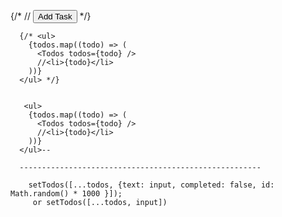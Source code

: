 
{/* // <button  type="submit" onClick={addTodo} >Add Task</button>  */}

      {/* <ul>
        {todos.map((todo) => (
          <Todos todos={todo} />
          //<li>{todo}</li>
        ))}
      </ul> */}


       <ul>
        {todos.map((todo) => (
          <Todos todos={todo} />
          //<li>{todo}</li>
        ))}
      </ul>--

      ------------------------------------------------------

        setTodos([...todos, {text: input, completed: false, id: Math.random() * 1000 }]);
         or setTodos([...todos, input])